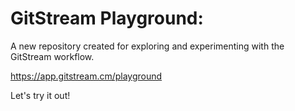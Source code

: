 # GitStream Playground:           

A new repository created for exploring and experimenting with the GitStream workflow.

https://app.gitstream.cm/playground

Let's try it out!
